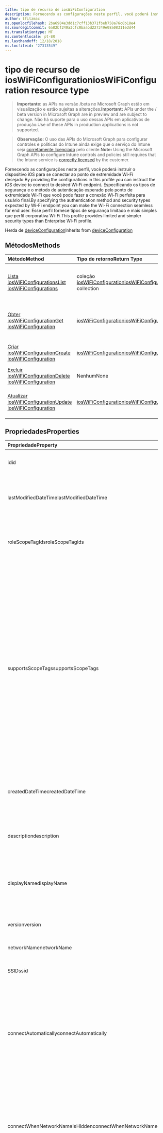 ```yaml
---
title: tipo de recurso de iosWiFiConfiguration
description: Fornecendo as configurações neste perfil, você poderá instruir o dispositivo iOS para se conectar ao ponto de extremidade Wi-Fi desejado. Especificando os tipos de segurança e o método de autenticação esperado pelo ponto de extremidade Wi-Fi que você pode fazer a conexão Wi-Fi perfeita para usuário final. Esse perfil fornece tipos de segurança limitado e mais simples que perfil corporativa Wi-Fi.
author: tfitzmac
ms.openlocfilehash: 2ba6904e3dd1c7cff13b371fbeb758a76c8b18e4
ms.sourcegitcommit: 6a82bf240a3cfc0baabd227349e08a08311e3d44
ms.translationtype: MT
ms.contentlocale: pt-BR
ms.lasthandoff: 12/18/2018
ms.locfileid: "27313549"
---
```

# <a name="ioswificonfiguration-resource-type"></a><span data-ttu-id="26e10-105">tipo de recurso de iosWiFiConfiguration</span><span class="sxs-lookup"><span data-stu-id="26e10-105">iosWiFiConfiguration resource type</span></span>

> <span data-ttu-id="26e10-106">**Importante:** as APIs na versão /beta no Microsoft Graph estão em visualização e estão sujeitas a alterações.</span><span class="sxs-lookup"><span data-stu-id="26e10-106">**Important:** APIs under the / beta version in Microsoft Graph are in preview and are subject to change.</span></span> <span data-ttu-id="26e10-107">Não há suporte para o uso dessas APIs em aplicativos de produção.</span><span class="sxs-lookup"><span data-stu-id="26e10-107">Use of these APIs in production applications is not supported.</span></span>

> <span data-ttu-id="26e10-108">**Observação:** O uso das APIs do Microsoft Graph para configurar controles e políticas do Intune ainda exige que o serviço do Intune seja [corretamente licenciado](https://go.microsoft.com/fwlink/?linkid=839381) pelo cliente.</span><span class="sxs-lookup"><span data-stu-id="26e10-108">**Note:** Using the Microsoft Graph APIs to configure Intune controls and policies still requires that the Intune service is [correctly licensed](https://go.microsoft.com/fwlink/?linkid=839381) by the customer.</span></span>

<span data-ttu-id="26e10-109">Fornecendo as configurações neste perfil, você poderá instruir o dispositivo iOS para se conectar ao ponto de extremidade Wi-Fi desejado.</span><span class="sxs-lookup"><span data-stu-id="26e10-109">By providing the configurations in this profile you can instruct the iOS device to connect to desired Wi-Fi endpoint.</span></span> <span data-ttu-id="26e10-110">Especificando os tipos de segurança e o método de autenticação esperado pelo ponto de extremidade Wi-Fi que você pode fazer a conexão Wi-Fi perfeita para usuário final.</span><span class="sxs-lookup"><span data-stu-id="26e10-110">By specifying the authentication method and security types expected by Wi-Fi endpoint you can make the Wi-Fi connection seamless for end user.</span></span> <span data-ttu-id="26e10-111">Esse perfil fornece tipos de segurança limitado e mais simples que perfil corporativa Wi-Fi.</span><span class="sxs-lookup"><span data-stu-id="26e10-111">This profile provides limited and simpler security types than Enterprise Wi-Fi profile.</span></span>

<span data-ttu-id="26e10-112">Herda de [deviceConfiguration](../resources/intune-deviceconfig-deviceconfiguration.md)</span><span class="sxs-lookup"><span data-stu-id="26e10-112">Inherits from [deviceConfiguration](../resources/intune-deviceconfig-deviceconfiguration.md)</span></span>

## <a name="methods"></a><span data-ttu-id="26e10-113">Métodos</span><span class="sxs-lookup"><span data-stu-id="26e10-113">Methods</span></span>
|<span data-ttu-id="26e10-114">Método</span><span class="sxs-lookup"><span data-stu-id="26e10-114">Method</span></span>|<span data-ttu-id="26e10-115">Tipo de retorno</span><span class="sxs-lookup"><span data-stu-id="26e10-115">Return Type</span></span>|<span data-ttu-id="26e10-116">Descrição</span><span class="sxs-lookup"><span data-stu-id="26e10-116">Description</span></span>|
|:---|:---|:---|
|[<span data-ttu-id="26e10-117">Lista iosWiFiConfigurations</span><span class="sxs-lookup"><span data-stu-id="26e10-117">List iosWiFiConfigurations</span></span>](../api/intune-deviceconfig-ioswificonfiguration-list.md)|<span data-ttu-id="26e10-118">coleção [iosWiFiConfiguration](../resources/intune-deviceconfig-ioswificonfiguration.md)</span><span class="sxs-lookup"><span data-stu-id="26e10-118">[iosWiFiConfiguration](../resources/intune-deviceconfig-ioswificonfiguration.md) collection</span></span>|<span data-ttu-id="26e10-119">Lista as propriedades e os relacionamentos dos objetos [iosWiFiConfiguration](../resources/intune-deviceconfig-ioswificonfiguration.md) .</span><span class="sxs-lookup"><span data-stu-id="26e10-119">List properties and relationships of the [iosWiFiConfiguration](../resources/intune-deviceconfig-ioswificonfiguration.md) objects.</span></span>|
|[<span data-ttu-id="26e10-120">Obter iosWiFiConfiguration</span><span class="sxs-lookup"><span data-stu-id="26e10-120">Get iosWiFiConfiguration</span></span>](../api/intune-deviceconfig-ioswificonfiguration-get.md)|[<span data-ttu-id="26e10-121">iosWiFiConfiguration</span><span class="sxs-lookup"><span data-stu-id="26e10-121">iosWiFiConfiguration</span></span>](../resources/intune-deviceconfig-ioswificonfiguration.md)|<span data-ttu-id="26e10-122">Leia as propriedades e os relacionamentos do objeto [iosWiFiConfiguration](../resources/intune-deviceconfig-ioswificonfiguration.md) .</span><span class="sxs-lookup"><span data-stu-id="26e10-122">Read properties and relationships of the [iosWiFiConfiguration](../resources/intune-deviceconfig-ioswificonfiguration.md) object.</span></span>|
|[<span data-ttu-id="26e10-123">Criar iosWiFiConfiguration</span><span class="sxs-lookup"><span data-stu-id="26e10-123">Create iosWiFiConfiguration</span></span>](../api/intune-deviceconfig-ioswificonfiguration-create.md)|[<span data-ttu-id="26e10-124">iosWiFiConfiguration</span><span class="sxs-lookup"><span data-stu-id="26e10-124">iosWiFiConfiguration</span></span>](../resources/intune-deviceconfig-ioswificonfiguration.md)|<span data-ttu-id="26e10-125">Crie um novo objeto de [iosWiFiConfiguration](../resources/intune-deviceconfig-ioswificonfiguration.md) .</span><span class="sxs-lookup"><span data-stu-id="26e10-125">Create a new [iosWiFiConfiguration](../resources/intune-deviceconfig-ioswificonfiguration.md) object.</span></span>|
|[<span data-ttu-id="26e10-126">Excluir iosWiFiConfiguration</span><span class="sxs-lookup"><span data-stu-id="26e10-126">Delete iosWiFiConfiguration</span></span>](../api/intune-deviceconfig-ioswificonfiguration-delete.md)|<span data-ttu-id="26e10-127">Nenhum</span><span class="sxs-lookup"><span data-stu-id="26e10-127">None</span></span>|<span data-ttu-id="26e10-128">Exclui um [iosWiFiConfiguration](../resources/intune-deviceconfig-ioswificonfiguration.md).</span><span class="sxs-lookup"><span data-stu-id="26e10-128">Deletes a [iosWiFiConfiguration](../resources/intune-deviceconfig-ioswificonfiguration.md).</span></span>|
|[<span data-ttu-id="26e10-129">Atualizar iosWiFiConfiguration</span><span class="sxs-lookup"><span data-stu-id="26e10-129">Update iosWiFiConfiguration</span></span>](../api/intune-deviceconfig-ioswificonfiguration-update.md)|[<span data-ttu-id="26e10-130">iosWiFiConfiguration</span><span class="sxs-lookup"><span data-stu-id="26e10-130">iosWiFiConfiguration</span></span>](../resources/intune-deviceconfig-ioswificonfiguration.md)|<span data-ttu-id="26e10-131">Atualize as propriedades de um objeto [iosWiFiConfiguration](../resources/intune-deviceconfig-ioswificonfiguration.md) .</span><span class="sxs-lookup"><span data-stu-id="26e10-131">Update the properties of a [iosWiFiConfiguration](../resources/intune-deviceconfig-ioswificonfiguration.md) object.</span></span>|

## <a name="properties"></a><span data-ttu-id="26e10-132">Propriedades</span><span class="sxs-lookup"><span data-stu-id="26e10-132">Properties</span></span>
|<span data-ttu-id="26e10-133">Propriedade</span><span class="sxs-lookup"><span data-stu-id="26e10-133">Property</span></span>|<span data-ttu-id="26e10-134">Tipo</span><span class="sxs-lookup"><span data-stu-id="26e10-134">Type</span></span>|<span data-ttu-id="26e10-135">Descrição</span><span class="sxs-lookup"><span data-stu-id="26e10-135">Description</span></span>|
|:---|:---|:---|
|<span data-ttu-id="26e10-136">id</span><span class="sxs-lookup"><span data-stu-id="26e10-136">id</span></span>|<span data-ttu-id="26e10-137">String</span><span class="sxs-lookup"><span data-stu-id="26e10-137">String</span></span>|<span data-ttu-id="26e10-138">Chave da entidade.</span><span class="sxs-lookup"><span data-stu-id="26e10-138">Key of the entity.</span></span> <span data-ttu-id="26e10-139">Herdado de [deviceConfiguration](../resources/intune-deviceconfig-deviceconfiguration.md)</span><span class="sxs-lookup"><span data-stu-id="26e10-139">Inherited from [deviceConfiguration](../resources/intune-deviceconfig-deviceconfiguration.md)</span></span>|
|<span data-ttu-id="26e10-140">lastModifiedDateTime</span><span class="sxs-lookup"><span data-stu-id="26e10-140">lastModifiedDateTime</span></span>|<span data-ttu-id="26e10-141">DateTimeOffset</span><span class="sxs-lookup"><span data-stu-id="26e10-141">DateTimeOffset</span></span>|<span data-ttu-id="26e10-142">DateTime da última modificação do objeto.</span><span class="sxs-lookup"><span data-stu-id="26e10-142">DateTime the object was last modified.</span></span> <span data-ttu-id="26e10-143">Herdado de [deviceConfiguration](../resources/intune-deviceconfig-deviceconfiguration.md)</span><span class="sxs-lookup"><span data-stu-id="26e10-143">Inherited from [deviceConfiguration](../resources/intune-deviceconfig-deviceconfiguration.md)</span></span>|
|<span data-ttu-id="26e10-144">roleScopeTagIds</span><span class="sxs-lookup"><span data-stu-id="26e10-144">roleScopeTagIds</span></span>|<span data-ttu-id="26e10-145">String collection</span><span class="sxs-lookup"><span data-stu-id="26e10-145">String collection</span></span>|<span data-ttu-id="26e10-146">Lista de escopo marcas para essa instância da entidade.</span><span class="sxs-lookup"><span data-stu-id="26e10-146">List of Scope Tags for this Entity instance.</span></span> <span data-ttu-id="26e10-147">Herdado de [deviceConfiguration](../resources/intune-deviceconfig-deviceconfiguration.md)</span><span class="sxs-lookup"><span data-stu-id="26e10-147">Inherited from [deviceConfiguration](../resources/intune-deviceconfig-deviceconfiguration.md)</span></span>|
|<span data-ttu-id="26e10-148">supportsScopeTags</span><span class="sxs-lookup"><span data-stu-id="26e10-148">supportsScopeTags</span></span>|<span data-ttu-id="26e10-149">Boolean</span><span class="sxs-lookup"><span data-stu-id="26e10-149">Boolean</span></span>|<span data-ttu-id="26e10-150">Indica se ou não a configuração de dispositivo subjacente suporta a atribuição de marcas de escopo.</span><span class="sxs-lookup"><span data-stu-id="26e10-150">Indicates whether or not the underlying Device Configuration supports the assignment of scope tags.</span></span> <span data-ttu-id="26e10-151">Atribuir à propriedade ScopeTags não é permitida quando esse valor for false e entidades não estarão visíveis para usuários com escopo.</span><span class="sxs-lookup"><span data-stu-id="26e10-151">Assigning to the ScopeTags property is not allowed when this value is false and entities will not be visible to scoped users.</span></span> <span data-ttu-id="26e10-152">Isso ocorre para políticas herdadas criadas no Silverlight e pode ser resolvido excluindo e recriando a política no Portal do Windows Azure.</span><span class="sxs-lookup"><span data-stu-id="26e10-152">This occurs for Legacy policies created in Silverlight and can be resolved by deleting and recreating the policy in the Azure Portal.</span></span> <span data-ttu-id="26e10-153">Esta propriedade é somente leitura.</span><span class="sxs-lookup"><span data-stu-id="26e10-153">This property is read-only.</span></span> <span data-ttu-id="26e10-154">Herdado de [deviceConfiguration](../resources/intune-deviceconfig-deviceconfiguration.md)</span><span class="sxs-lookup"><span data-stu-id="26e10-154">Inherited from [deviceConfiguration](../resources/intune-deviceconfig-deviceconfiguration.md)</span></span>|
|<span data-ttu-id="26e10-155">createdDateTime</span><span class="sxs-lookup"><span data-stu-id="26e10-155">createdDateTime</span></span>|<span data-ttu-id="26e10-156">DateTimeOffset</span><span class="sxs-lookup"><span data-stu-id="26e10-156">DateTimeOffset</span></span>|<span data-ttu-id="26e10-157">DateTime em que o objeto foi criado.</span><span class="sxs-lookup"><span data-stu-id="26e10-157">DateTime the object was created.</span></span> <span data-ttu-id="26e10-158">Herdado de [deviceConfiguration](../resources/intune-deviceconfig-deviceconfiguration.md)</span><span class="sxs-lookup"><span data-stu-id="26e10-158">Inherited from [deviceConfiguration](../resources/intune-deviceconfig-deviceconfiguration.md)</span></span>|
|<span data-ttu-id="26e10-159">description</span><span class="sxs-lookup"><span data-stu-id="26e10-159">description</span></span>|<span data-ttu-id="26e10-160">String</span><span class="sxs-lookup"><span data-stu-id="26e10-160">String</span></span>|<span data-ttu-id="26e10-161">O administrador forneceu a descrição da Configuração do dispositivo.</span><span class="sxs-lookup"><span data-stu-id="26e10-161">Admin provided description of the Device Configuration.</span></span> <span data-ttu-id="26e10-162">Herdado de [deviceConfiguration](../resources/intune-deviceconfig-deviceconfiguration.md)</span><span class="sxs-lookup"><span data-stu-id="26e10-162">Inherited from [deviceConfiguration](../resources/intune-deviceconfig-deviceconfiguration.md)</span></span>|
|<span data-ttu-id="26e10-163">displayName</span><span class="sxs-lookup"><span data-stu-id="26e10-163">displayName</span></span>|<span data-ttu-id="26e10-164">String</span><span class="sxs-lookup"><span data-stu-id="26e10-164">String</span></span>|<span data-ttu-id="26e10-165">O administrador forneceu o nome da Configuração do dispositivo.</span><span class="sxs-lookup"><span data-stu-id="26e10-165">Admin provided name of the device configuration.</span></span> <span data-ttu-id="26e10-166">Herdado de [deviceConfiguration](../resources/intune-deviceconfig-deviceconfiguration.md)</span><span class="sxs-lookup"><span data-stu-id="26e10-166">Inherited from [deviceConfiguration](../resources/intune-deviceconfig-deviceconfiguration.md)</span></span>|
|<span data-ttu-id="26e10-167">version</span><span class="sxs-lookup"><span data-stu-id="26e10-167">version</span></span>|<span data-ttu-id="26e10-168">Int32</span><span class="sxs-lookup"><span data-stu-id="26e10-168">Int32</span></span>|<span data-ttu-id="26e10-169">Versão da configuração do dispositivo.</span><span class="sxs-lookup"><span data-stu-id="26e10-169">Version of the device configuration.</span></span> <span data-ttu-id="26e10-170">Herdado de [deviceConfiguration](../resources/intune-deviceconfig-deviceconfiguration.md)</span><span class="sxs-lookup"><span data-stu-id="26e10-170">Inherited from [deviceConfiguration](../resources/intune-deviceconfig-deviceconfiguration.md)</span></span>|
|<span data-ttu-id="26e10-171">networkName</span><span class="sxs-lookup"><span data-stu-id="26e10-171">networkName</span></span>|<span data-ttu-id="26e10-172">String</span><span class="sxs-lookup"><span data-stu-id="26e10-172">String</span></span>|<span data-ttu-id="26e10-173">Nome da rede</span><span class="sxs-lookup"><span data-stu-id="26e10-173">Network Name</span></span>|
|<span data-ttu-id="26e10-174">SSID</span><span class="sxs-lookup"><span data-stu-id="26e10-174">ssid</span></span>|<span data-ttu-id="26e10-175">String</span><span class="sxs-lookup"><span data-stu-id="26e10-175">String</span></span>|<span data-ttu-id="26e10-176">Este é o nome da rede Wi-Fi que é difundido para todos os dispositivos.</span><span class="sxs-lookup"><span data-stu-id="26e10-176">This is the name of the Wi-Fi network that is broadcast to all devices.</span></span>|
|<span data-ttu-id="26e10-177">connectAutomatically</span><span class="sxs-lookup"><span data-stu-id="26e10-177">connectAutomatically</span></span>|<span data-ttu-id="26e10-178">Boolean</span><span class="sxs-lookup"><span data-stu-id="26e10-178">Boolean</span></span>|<span data-ttu-id="26e10-179">Conecte automaticamente quando esta rede estiver no intervalo.</span><span class="sxs-lookup"><span data-stu-id="26e10-179">Connect automatically when this network is in range.</span></span> <span data-ttu-id="26e10-180">Essa configuração como true ignorar o prompt do usuário e se conecte automaticamente o dispositivo à rede Wi-Fi.</span><span class="sxs-lookup"><span data-stu-id="26e10-180">Setting this to true will skip the user prompt and automatically connect the device to Wi-Fi network.</span></span>|
|<span data-ttu-id="26e10-181">connectWhenNetworkNameIsHidden</span><span class="sxs-lookup"><span data-stu-id="26e10-181">connectWhenNetworkNameIsHidden</span></span>|<span data-ttu-id="26e10-182">Boolean</span><span class="sxs-lookup"><span data-stu-id="26e10-182">Boolean</span></span>|<span data-ttu-id="26e10-183">Conecte-se quando a rede não está transmitindo seu nome (SSID).</span><span class="sxs-lookup"><span data-stu-id="26e10-183">Connect when the network is not broadcasting its name (SSID).</span></span> <span data-ttu-id="26e10-184">Quando definido como true, esse perfil força o dispositivo para se conectar a uma rede que não transmite seu SSID para todos os dispositivos.</span><span class="sxs-lookup"><span data-stu-id="26e10-184">When set to true, this profile forces the device to connect to a network that doesn't broadcast its SSID to all devices.</span></span>|
|<span data-ttu-id="26e10-185">wiFiSecurityType</span><span class="sxs-lookup"><span data-stu-id="26e10-185">wiFiSecurityType</span></span>|[<span data-ttu-id="26e10-186">wiFiSecurityType</span><span class="sxs-lookup"><span data-stu-id="26e10-186">wiFiSecurityType</span></span>](../resources/intune-deviceconfig-wifisecuritytype.md)|<span data-ttu-id="26e10-187">Indica se o ponto de extremidade Wi-Fi usa um tipo de segurança baseada em EAP.</span><span class="sxs-lookup"><span data-stu-id="26e10-187">Indicates whether Wi-Fi endpoint uses an EAP based security type.</span></span> <span data-ttu-id="26e10-188">Os possíveis valores são: `open`, `wpaPersonal`, `wpaEnterprise`, `wep`, `wpa2Personal`, `wpa2Enterprise`.</span><span class="sxs-lookup"><span data-stu-id="26e10-188">Possible values are: `open`, `wpaPersonal`, `wpaEnterprise`, `wep`, `wpa2Personal`, `wpa2Enterprise`.</span></span>|
|<span data-ttu-id="26e10-189">proxySettings</span><span class="sxs-lookup"><span data-stu-id="26e10-189">proxySettings</span></span>|[<span data-ttu-id="26e10-190">wiFiProxySetting</span><span class="sxs-lookup"><span data-stu-id="26e10-190">wiFiProxySetting</span></span>](../resources/intune-deviceconfig-wifiproxysetting.md)|<span data-ttu-id="26e10-191">Tipo de proxy para esta conexão Wi-Fi.</span><span class="sxs-lookup"><span data-stu-id="26e10-191">Proxy Type for this Wi-Fi connection.</span></span> <span data-ttu-id="26e10-192">Os valores possíveis são: `none`, `manual`, `automatic`.</span><span class="sxs-lookup"><span data-stu-id="26e10-192">Possible values are: `none`, `manual`, `automatic`.</span></span>|
|<span data-ttu-id="26e10-193">proxyManualAddress</span><span class="sxs-lookup"><span data-stu-id="26e10-193">proxyManualAddress</span></span>|<span data-ttu-id="26e10-194">String</span><span class="sxs-lookup"><span data-stu-id="26e10-194">String</span></span>|<span data-ttu-id="26e10-195">Nome de host DNS ou endereço IP do servidor proxy quando a configuração manual está selecionada.</span><span class="sxs-lookup"><span data-stu-id="26e10-195">IP Address or DNS hostname of the proxy server when manual configuration is selected.</span></span>|
|<span data-ttu-id="26e10-196">proxyManualPort</span><span class="sxs-lookup"><span data-stu-id="26e10-196">proxyManualPort</span></span>|<span data-ttu-id="26e10-197">Int32</span><span class="sxs-lookup"><span data-stu-id="26e10-197">Int32</span></span>|<span data-ttu-id="26e10-198">Porta do servidor proxy quando a configuração manual está selecionada.</span><span class="sxs-lookup"><span data-stu-id="26e10-198">Port of the proxy server when manual configuration is selected.</span></span>|
|<span data-ttu-id="26e10-199">proxyAutomaticConfigurationUrl</span><span class="sxs-lookup"><span data-stu-id="26e10-199">proxyAutomaticConfigurationUrl</span></span>|<span data-ttu-id="26e10-200">String</span><span class="sxs-lookup"><span data-stu-id="26e10-200">String</span></span>|<span data-ttu-id="26e10-201">URL do script de configuração automática do servidor proxy quando a configuração automática é selecionada.</span><span class="sxs-lookup"><span data-stu-id="26e10-201">URL of the proxy server automatic configuration script when automatic configuration is selected.</span></span> <span data-ttu-id="26e10-202">Essa URL normalmente é o local do arquivo PAC (configuração automática de Proxy).</span><span class="sxs-lookup"><span data-stu-id="26e10-202">This URL is typically the location of PAC (Proxy Auto Configuration) file.</span></span>|
|<span data-ttu-id="26e10-203">preSharedKey</span><span class="sxs-lookup"><span data-stu-id="26e10-203">preSharedKey</span></span>|<span data-ttu-id="26e10-204">String</span><span class="sxs-lookup"><span data-stu-id="26e10-204">String</span></span>|<span data-ttu-id="26e10-205">Esta é a chave pré compartilhada para rede Wi-Fi WPA Pessoal.</span><span class="sxs-lookup"><span data-stu-id="26e10-205">This is the pre-shared key for WPA Personal Wi-Fi network.</span></span>|

## <a name="relationships"></a><span data-ttu-id="26e10-206">Relações</span><span class="sxs-lookup"><span data-stu-id="26e10-206">Relationships</span></span>
|<span data-ttu-id="26e10-207">Relação</span><span class="sxs-lookup"><span data-stu-id="26e10-207">Relationship</span></span>|<span data-ttu-id="26e10-208">Tipo</span><span class="sxs-lookup"><span data-stu-id="26e10-208">Type</span></span>|<span data-ttu-id="26e10-209">Descrição</span><span class="sxs-lookup"><span data-stu-id="26e10-209">Description</span></span>|
|:---|:---|:---|
|<span data-ttu-id="26e10-210">groupAssignments</span><span class="sxs-lookup"><span data-stu-id="26e10-210">groupAssignments</span></span>|<span data-ttu-id="26e10-211">coleção [deviceConfigurationGroupAssignment](../resources/intune-deviceconfig-deviceconfigurationgroupassignment.md)</span><span class="sxs-lookup"><span data-stu-id="26e10-211">[deviceConfigurationGroupAssignment](../resources/intune-deviceconfig-deviceconfigurationgroupassignment.md) collection</span></span>|<span data-ttu-id="26e10-212">A lista de atribuições de grupo para o perfil de configuração do dispositivo.</span><span class="sxs-lookup"><span data-stu-id="26e10-212">The list of group assignments for the device configuration profile.</span></span> <span data-ttu-id="26e10-213">Herdado de [deviceConfiguration](../resources/intune-deviceconfig-deviceconfiguration.md)</span><span class="sxs-lookup"><span data-stu-id="26e10-213">Inherited from [deviceConfiguration](../resources/intune-deviceconfig-deviceconfiguration.md)</span></span>|
|<span data-ttu-id="26e10-214">assignments</span><span class="sxs-lookup"><span data-stu-id="26e10-214">assignments</span></span>|<span data-ttu-id="26e10-215">Coleção [deviceConfigurationAssignment](../resources/intune-deviceconfig-deviceconfigurationassignment.md)</span><span class="sxs-lookup"><span data-stu-id="26e10-215">[deviceConfigurationAssignment](../resources/intune-deviceconfig-deviceconfigurationassignment.md) collection</span></span>|<span data-ttu-id="26e10-216">A lista de atribuições para o perfil de configuração do dispositivo.</span><span class="sxs-lookup"><span data-stu-id="26e10-216">The list of assignments for the device configuration profile.</span></span> <span data-ttu-id="26e10-217">Herdado de [deviceConfiguration](../resources/intune-deviceconfig-deviceconfiguration.md)</span><span class="sxs-lookup"><span data-stu-id="26e10-217">Inherited from [deviceConfiguration](../resources/intune-deviceconfig-deviceconfiguration.md)</span></span>|
|<span data-ttu-id="26e10-218">deviceStatuses</span><span class="sxs-lookup"><span data-stu-id="26e10-218">deviceStatuses</span></span>|<span data-ttu-id="26e10-219">Coleção [deviceConfigurationDeviceStatus](../resources/intune-deviceconfig-deviceconfigurationdevicestatus.md)</span><span class="sxs-lookup"><span data-stu-id="26e10-219">[deviceConfigurationDeviceStatus](../resources/intune-deviceconfig-deviceconfigurationdevicestatus.md) collection</span></span>|<span data-ttu-id="26e10-220">Status de instalação da configuração do dispositivo por dispositivo.</span><span class="sxs-lookup"><span data-stu-id="26e10-220">Device configuration installation status by device.</span></span> <span data-ttu-id="26e10-221">Herdado de [deviceConfiguration](../resources/intune-deviceconfig-deviceconfiguration.md)</span><span class="sxs-lookup"><span data-stu-id="26e10-221">Inherited from [deviceConfiguration](../resources/intune-deviceconfig-deviceconfiguration.md)</span></span>|
|<span data-ttu-id="26e10-222">userStatuses</span><span class="sxs-lookup"><span data-stu-id="26e10-222">userStatuses</span></span>|<span data-ttu-id="26e10-223">Coleção [deviceConfigurationUserStatus](../resources/intune-deviceconfig-deviceconfigurationuserstatus.md)</span><span class="sxs-lookup"><span data-stu-id="26e10-223">[deviceConfigurationUserStatus](../resources/intune-deviceconfig-deviceconfigurationuserstatus.md) collection</span></span>|<span data-ttu-id="26e10-224">Status de instalação da configuração de dispositivo por usuário.</span><span class="sxs-lookup"><span data-stu-id="26e10-224">Device configuration installation status by user.</span></span> <span data-ttu-id="26e10-225">Herdado de [deviceConfiguration](../resources/intune-deviceconfig-deviceconfiguration.md)</span><span class="sxs-lookup"><span data-stu-id="26e10-225">Inherited from [deviceConfiguration](../resources/intune-deviceconfig-deviceconfiguration.md)</span></span>|
|<span data-ttu-id="26e10-226">deviceStatusOverview</span><span class="sxs-lookup"><span data-stu-id="26e10-226">deviceStatusOverview</span></span>|[<span data-ttu-id="26e10-227">deviceConfigurationDeviceOverview</span><span class="sxs-lookup"><span data-stu-id="26e10-227">deviceConfigurationDeviceOverview</span></span>](../resources/intune-deviceconfig-deviceconfigurationdeviceoverview.md)|<span data-ttu-id="26e10-228">Visão geral de status dos dispositivos na Configuração do dispositivo Herdada de [deviceConfiguration](../resources/intune-deviceconfig-deviceconfiguration.md)</span><span class="sxs-lookup"><span data-stu-id="26e10-228">Device Configuration devices status overview Inherited from [deviceConfiguration](../resources/intune-deviceconfig-deviceconfiguration.md)</span></span>|
|<span data-ttu-id="26e10-229">userStatusOverview</span><span class="sxs-lookup"><span data-stu-id="26e10-229">userStatusOverview</span></span>|[<span data-ttu-id="26e10-230">deviceConfigurationUserOverview</span><span class="sxs-lookup"><span data-stu-id="26e10-230">deviceConfigurationUserOverview</span></span>](../resources/intune-deviceconfig-deviceconfigurationuseroverview.md)|<span data-ttu-id="26e10-231">Visão geral de status dos usuários na Configuração do dispositivo Herdada de [deviceConfiguration](../resources/intune-deviceconfig-deviceconfiguration.md)</span><span class="sxs-lookup"><span data-stu-id="26e10-231">Device Configuration users status overview Inherited from [deviceConfiguration](../resources/intune-deviceconfig-deviceconfiguration.md)</span></span>|
|<span data-ttu-id="26e10-232">deviceSettingStateSummaries</span><span class="sxs-lookup"><span data-stu-id="26e10-232">deviceSettingStateSummaries</span></span>|<span data-ttu-id="26e10-233">Coleção [settingStateDeviceSummary](../resources/intune-deviceconfig-settingstatedevicesummary.md)</span><span class="sxs-lookup"><span data-stu-id="26e10-233">[settingStateDeviceSummary](../resources/intune-deviceconfig-settingstatedevicesummary.md) collection</span></span>|<span data-ttu-id="26e10-234">Resumo de dispositivo de estado de configuração do dispositivo Herdada do [deviceConfiguration](../resources/intune-deviceconfig-deviceconfiguration.md)</span><span class="sxs-lookup"><span data-stu-id="26e10-234">Device Configuration Setting State Device Summary Inherited from [deviceConfiguration](../resources/intune-deviceconfig-deviceconfiguration.md)</span></span>|

## <a name="json-representation"></a><span data-ttu-id="26e10-235">Representação JSON</span><span class="sxs-lookup"><span data-stu-id="26e10-235">JSON Representation</span></span>
<span data-ttu-id="26e10-236">Veja a seguir uma representação JSON do recurso.</span><span class="sxs-lookup"><span data-stu-id="26e10-236">Here is a JSON representation of the resource.</span></span>
<!-- {
  "blockType": "resource",
  "keyProperty": "id",
  "@odata.type": "microsoft.graph.iosWiFiConfiguration"
}
-->
``` json
{
  "@odata.type": "#microsoft.graph.iosWiFiConfiguration",
  "id": "String (identifier)",
  "lastModifiedDateTime": "String (timestamp)",
  "roleScopeTagIds": [
    "String"
  ],
  "supportsScopeTags": true,
  "createdDateTime": "String (timestamp)",
  "description": "String",
  "displayName": "String",
  "version": 1024,
  "networkName": "String",
  "ssid": "String",
  "connectAutomatically": true,
  "connectWhenNetworkNameIsHidden": true,
  "wiFiSecurityType": "String",
  "proxySettings": "String",
  "proxyManualAddress": "String",
  "proxyManualPort": 1024,
  "proxyAutomaticConfigurationUrl": "String",
  "preSharedKey": "String"
}
```





